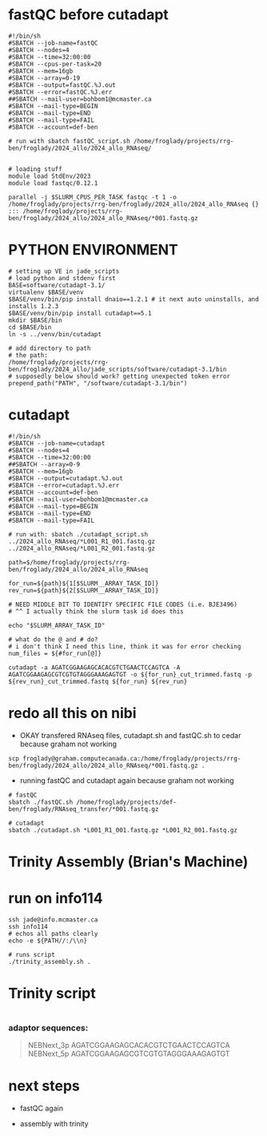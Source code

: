 # fastQC before cutadapt

```
#!/bin/sh
#SBATCH --job-name=fastQC
#SBATCH --nodes=4
#SBATCH --time=32:00:00
#SBATCH --cpus-per-task=20
#SBATCH --mem=16gb
#SBATCH --array=0-19
#SBATCH --output=fastQC.%J.out
#SBATCH --error=fastQC.%J.err
##SBATCH --mail-user=bohbom1@mcmaster.ca
#SBATCH --mail-type=BEGIN
#SBATCH --mail-type=END
#SBATCH --mail-type=FAIL
#SBATCH --account=def-ben

# run with sbatch fastQC_script.sh /home/froglady/projects/rrg-ben/froglady/2024_allo/2024_allo_RNAseq/


# loading stuff
module load StdEnv/2023
module load fastqc/0.12.1

parallel -j $SLURM_CPUS_PER_TASK fastqc -t 1 -o /home/froglady/projects/rrg-ben/froglady/2024_allo/2024_allo_RNAseq {} ::: /home/froglady/projects/rrg-ben/froglady/2024_allo/2024_allo_RNAseq/*001.fastq.gz
```


# PYTHON ENVIRONMENT
```
# setting up VE in jade_scripts
# load python and stdenv first
BASE=software/cutadapt-3.1/
virtualenv $BASE/venv
$BASE/venv/bin/pip install dnaio==1.2.1 # it next auto uninstalls, and installs 1.2.3
$BASE/venv/bin/pip install cutadapt==5.1
mkdir $BASE/bin
cd $BASE/bin
ln -s ../venv/bin/cutadapt

# add directory to path
# the path:
/home/froglady/projects/rrg-ben/froglady/2024_allo/jade_scripts/software/cutadapt-3.1/bin
# supposedly below should work? getting unexpected token error
prepend_path("PATH", "/software/cutadapt-3.1/bin")
```






# cutadapt
```
#!/bin/sh
#SBATCH --job-name=cutadapt
#SBATCH --nodes=4
#SBATCH --time=32:00:00
##SBATCH --array=0-9
#SBATCH --mem=16gb
#SBATCH --output=cutadapt.%J.out
#SBATCH --error=cutadapt.%J.err
#SBATCH --account=def-ben
#SBATCH --mail-user=bohbom1@mcmaster.ca
#SBATCH --mail-type=BEGIN
#SBATCH --mail-type=END
#SBATCH --mail-type=FAIL

# run with: sbatch ./cutadapt_script.sh ../2024_allo_RNAseq/*L001_R1_001.fastq.gz ../2024_allo_RNAseq/*L001_R2_001.fastq.gz

path=$/home/froglady/projects/rrg-ben/froglady/2024_allo/2024_allo_RNAseq

for_run=${path}${1[$SLURM__ARRAY_TASK_ID]}
rev_run=${path}${2[$SLURM__ARRAY_TASK_ID]}

# NEED MIDDLE BIT TO IDENTIFY SPECIFIC FILE CODES (i.e. BJE3496)
# ^^ I actually think the slurm task id does this

echo "$SLURM_ARRAY_TASK_ID"

# what do the @ and # do?
# i don't think I need this line, think it was for error checking
num_files = ${#for_run[@]}

cutadapt -a AGATCGGAAGAGCACACGTCTGAACTCCAGTCA -A AGATCGGAAGAGCGTCGTGTAGGGAAAGAGTGT -o ${for_run}_cut_trimmed.fastq -p ${rev_run}_cut_trimmed.fastq ${for_run} ${rev_run}

```
# redo all this on nibi



- OKAY transfered RNAseq files, cutadapt.sh and fastQC.sh to cedar because graham not working
```
scp froglady@graham.computecanada.ca:/home/froglady/projects/rrg-ben/froglady/2024_allo/2024_allo_RNAseq/*001.fastq.gz .
```

- running fastQC and cutadapt again because graham not working
```
# fastQC
sbatch ./fastQC.sh /home/froglady/projects/def-ben/froglady/RNAseq_transfer/*001.fastq.gz

# cutadapt
sbatch ./cutadapt.sh *L001_R1_001.fastq.gz *L001_R2_001.fastq.gz
```




# Trinity Assembly (Brian's Machine)
# run on info114
```
ssh jade@info.mcmaster.ca
ssh info114
# echos all paths clearly
echo -e ${PATH//:/\\n}
```

```
# runs script
./trinity_assembly.sh .
```

# Trinity script
```

```








### adaptor sequences:

 >NEBNext_3p
AGATCGGAAGAGCACACGTCTGAACTCCAGTCA
 >NEBNext_5p
AGATCGGAAGAGCGTCGTGTAGGGAAAGAGTGT

# next steps
- fastQC again

- assembly with trinity
